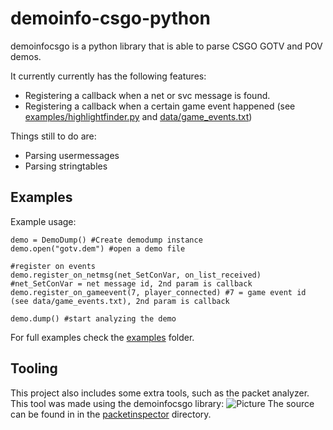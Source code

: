 demoinfo-csgo-python
====================

demoinfocsgo is a python library that is able to parse CSGO GOTV and POV demos.

It currently currently has the following features:
- Registering a callback when a net or svc message is found.
- Registering a callback when a certain game event happened (see [examples/highlightfinder.py](https://github.com/Bakkes/demoinfo-csgo-python/blob/master/examples/highlightfinder.py) and [data/game_events.txt](https://github.com/Bakkes/demoinfo-csgo-python/blob/master/data/game_events.txt))

Things still to do are:
- Parsing usermessages
- Parsing stringtables

## Examples
Example usage:
```
demo = DemoDump() #Create demodump instance
demo.open("gotv.dem") #open a demo file

#register on events
demo.register_on_netmsg(net_SetConVar, on_list_received) #net_SetConVar = net message id, 2nd param is callback
demo.register_on_gameevent(7, player_connected) #7 = game event id (see data/game_events.txt), 2nd param is callback

demo.dump() #start analyzing the demo
```
For full examples check the [examples](https://github.com/Bakkes/demoinfo-csgo-python/blob/master/examples/) folder.

## Tooling
This project also includes some extra tools, such as the packet analyzer. This tool was made using the demoinfocsgo library:
![Picture](http://i.imgur.com/botaslu.png)
The source can be found in in the [packetinspector](https://github.com/Bakkes/demoinfo-csgo-python/tree/master/packetinspector) directory.
